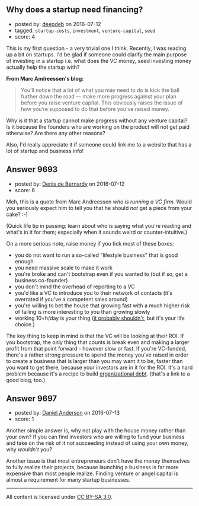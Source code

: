 ## Why does a startup need financing?

- posted by: [deepdeb](https://stackexchange.com/users/7237427/deepdeb) on 2016-07-12
- tagged: `startup-costs`, `investment`, `venture-capital`, `seed`
- score: 4

This is my first question - a very trivial one I think. Recently, I was reading up a bit on startups. I'd be glad if someone could clarify the main purpose of investing in a startup i.e. what does the VC money, seed investing money actually help the startup with?

**From Marc Andreessen's blog:**
> You’ll notice that a lot of what you may need to do is kick the ball
> further down the road — make more progress against your plan before
> you raise venture capital. This obviously raises the issue of how
> you’re supposed to do that before you’ve raised money.

Why is it that a startup cannot make progress without any venture capital? Is it because the founders who are working on the product will not get paid otherwise? Are there any other reasons? 

Also, I'd really appreciate it if someone could link me to a website that has a lot of startup and business info!


## Answer 9693

- posted by: [Denis de Bernardy](https://stackexchange.com/users/182468/denis-de-bernardy) on 2016-07-12
- score: 6

Meh, this is a quote from Marc Andreessen _who is running a VC firm_. Would you seriously expect him to tell you that he should _not_ get a piece from your cake? :-)

(Quick life tip in passing: learn about who is saying what you're reading and what's in it for them; especially when it sounds weird or counter-intuitive.)

On a more serious note, raise money if you tick most of these boxes:

- you do not want to run a so-called "lifestyle business" that is good enough
- you need massive scale to make it work
- you're broke and can't bootstrap even if you wanted to (but if so, get a business co-founder)
- you don't mind the overhead of reporting to a VC
- you'd like a VC to introduce you to their network of contacts (it's overrated if you've a competent sales around)
- you're willing to bet the house that growing fast with a much higher risk of failing is more interesting to you than growing slowly
- working 10+h/day is your thing ([it probably shouldn't](https://www.ted.com/talks/robert_waldinger_what_makes_a_good_life_lessons_from_the_longest_study_on_happiness?language=en), but it's your life choice.)

The key thing to keep in mind is that the VC will be looking at their ROI. If you bootstrap, the only thing that counts is break even and making a larger profit from that point forward - however slow or fast. If you're VC-funded, there's a rather strong pressure to spend the money you've raised in order to create a business that is larger than you may want it to be, faster than you want to get there, because your investors are in it for the ROI. It's a hard problem because it's a recipe to build [organizational debt](https://steveblank.com/2015/05/19/organizational-debt-is-like-technical-debt-but-worse/). (that's a link to a good blog, too.)


## Answer 9697

- posted by: [Daniel Anderson](https://stackexchange.com/users/8398759/daniel-anderson) on 2016-07-13
- score: 1

Another simple answer is, why not play with the house money rather than your own?  If you can find investors who are willing to fund your business and take on the risk of it not succeeding instead of using your own money, why *wouldn't* you?  

Another issue is that most entrepreneurs don't have the money themselves to fully realize their projects, because launching a business is far more expensive than most people realize.  Finding venture or angel capital is almost a requirement for many startup businesses.



---

All content is licensed under [CC BY-SA 3.0](https://creativecommons.org/licenses/by-sa/3.0/).
